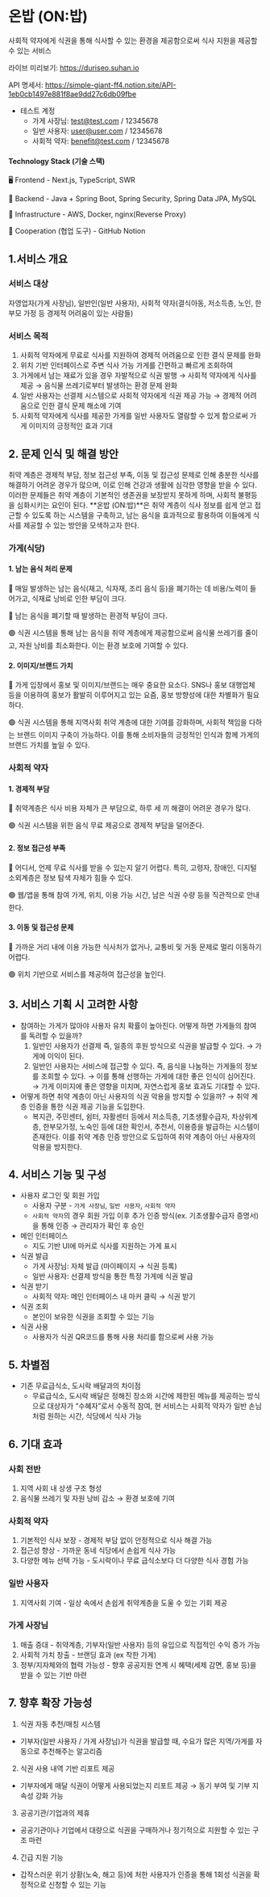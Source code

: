 # 온밥 (ON:밥)
사회적 약자에게 식권을 통해 식사할 수 있는 환경을 제공함으로써 식사 지원을 제공할 수 있는 서비스

라이브 미리보기: https://duriseo.suhan.io

API 명세서: https://simple-giant-ff4.notion.site/API-1eb0cb1497e881f8ae9dd27c6db09fbe

* 테스트 계정
    * 가게 사장님: test@test.com / 12345678
    * 일반 사용자: user@user.com / 12345678
    * 사회적 약자: benefit@test.com / 12345678

#### Technology Stack (기술 스택)
🖥 Frontend - Next.js, TypeScript, SWR


🔧 Backend - Java + Spring Boot, Spring Security, Spring Data JPA, MySQL


🧱 Infrastructure - AWS, Docker, nginx(Reverse Proxy)


🤝 Cooperation (협업 도구) - GitHub Notion 
## 1.서비스 개요

### 서비스 대상
자영업자(가게 사장님), 일반인(일반 사용자), 사회적 약자(결식아동, 저소득층, 노인, 한부모 가정 등 경제적 어려움이 있는 사람들)

### 서비스 목적
1. 사회적 약자에게 무료로 식사를 지원하여 경제적 어려움으로 인한 결식 문제를 완화
2. 위치 기반 인터페이스로 주변 식사 가능 가게를 간편하고 빠르게 조회하여 
3. 가게에서 남는 재료가 있을 경우 자발적으로 식권 발행 → 사회적 약자에게 식사를 제공 → 음식물 쓰레기로부터 발생하는 환경 문제 완화
4. 일반 사용자는 선결제 시스템으로 사회적 약자에게 식권 제공 가능 → 경제적 어려움으로 인한 결식 문제 해소에 기여
5. 사회적 약자에게 식사를 제공한 가게를 일반 사용자도 열람할 수 있게 함으로써 가게 이미지의 긍정적인 효과 기대

## 2. 문제 인식 및 해결 방안
취약 계층은 경제적 부담, 정보 접근성 부족, 이동 및 접근성 문제로 인해 충분한 식사를 해결하기 어려운 경우가 많으며, 이로 인해 건강과 생활에 심각한 영향을 받을 수 있다.
이러한 문제들은 취약 계층이 기본적인 생존권을 보장받지 못하게 하며, 사회적 불평등을 심화시키는 요인이 된다. 
**온밥 (ON:밥)**은 취약 계층이 식사 정보를 쉽게 얻고 접근할 수 있도록 하는 시스템을 구축하고, 남는 음식을 효과적으로 활용하여 이들에게 식사를 제공할 수 있는 방안을 모색하고자 한다.

### 가게(식당)
#### 1. 남는 음식 처리 문제
🔴 매일 발생하는 남는 음식(재고, 식자재, 조리 음식 등)을 폐기하는 데 비용/노력이 들어가고, 식재료 낭비로 인한 부담이 크다.


🔴 남는 음식을 폐기할 때 발생하는 환경적 부담이 크다.


🟢 식권 시스템을 통해 남는 음식을 취약 계층에게 제공함으로써 음식물 쓰레기를 줄이고, 자원 낭비를 최소화한다. 이는 환경 보호에 기여할 수 있다.

#### 2. 이미지/브랜드 가치
🔴 가게 입장에서 홍보 및 이미지/브랜드는 매우 중요한 요소다. SNS나 홍보 대행업체 등을 이용하여 홍보가 활발히 이루어지고 있는 요즘, 홍보 방향성에 대한 차별화가 필요하다.


🟢 식권 시스템을 통해 지역사회 취약 계층에 대한 기여를 강화하며, 사회적 책임을 다하는 브랜드 이미지 구축이 가능하다. 이를 통해 소비자들의 긍정적인 인식과 함께 가게의 브랜드 가치를 높일 수 있다.

### 사회적 약자
#### 1. 경제적 부담
🔴 취약계층은 식사 비용 자체가 큰 부담으로, 하루 세 끼 해결이 어려운 경우가 많다.


🟢 식권 시스템을 위한 음식 무료 제공으로 경제적 부담을 덜어준다.
    
#### 2. 정보 접근성 부족
🔴 어디서, 언제 무료 식사를 받을 수 있는지 알기 어렵다. 특히, 고령자, 장애인, 디지털 소외계층은 정보 탐색 자체가 힘들 수 있다.


🟢 웹/앱을 통해 참여 가게, 위치, 이용 가능 시간, 남은 식권 수량 등을 직관적으로 안내한다.
    
#### 3. 이동 및 접근성 문제
🔴 가까운 거리 내에 이용 가능한 식사처가 없거나, 교통비 및 거동 문제로 멀리 이동하기 어렵다. 


🟢 위치 기반으로 서비스를 제공하여 접근성을 높인다.

## 3. 서비스 기획 시 고려한 사항
* 참여하는 가게가 많아야 사용자 유치 확률이 높아진다. 어떻게 하면 가게들의 참여를 독려할 수 있을까?
    1. 일반인 사용자가 선결제 즉, 일종의 후원 방식으로 식권을 발급할 수 있다. → 가게에 이익이 된다.
    2. 일반인 사용자는 서비스에 접근할 수 있다. 즉, 음식을 나눔하는 가게들의 정보를 조회할 수 있다. → 이를 통해 선행하는 가게에 대한 좋은 인식이 심어진다. → 가게 이미지에 좋은 영향을 미치며, 자연스럽게 홍보 효과도 기대할 수 있다.
* 어떻게 하면 취약 계층이 아닌 사용자의 식권 악용을 방지할 수 있을까? → 취약 계층 인증을 통한 식권 제공 기능을 도입한다.
    - 복지관, 주민센터, 쉼터, 자활센터 등에서 저소득층, 기초생활수급자, 차상위계층, 한부모가정, 노숙인 등에 대한 확인서, 추천서, 이용증을 발급하는 시스템이 존재한다. 이를 취약 계층 인증 방안으로 도입하여 취약 계층이 아닌 사용자의 악용을 방지한다.

## 4. 서비스 기능 및 구성
* 사용자 로그인 및 회원 가입
    * 사용자 구분 - `가게 사장님`, `일반 사용자`, `사회적 약자`
    * `사회적 약자`의 경우 회원 가입 이후 추가 인증 방식(ex. 기초생활수급자 증명서)을 통해 인증 → 관리자가 확인 후 승인
* 메인 인터페이스
    * 지도 기반 UI에 마커로 식사를 지원하는 가게 표시
* 식권 발급
    * 가게 사장님: 자체 발급 (마이페이지 → 식권 등록)
    * 일반 사용자: 선결제 방식을 통한 특정 가게에 식권 발급
* 식권 받기
    * 사회적 약자: 메인 인터페이스 내 마커 클릭 → 식권 받기
* 식권 조회
    * 본인이 보유한 식권을 조회할 수 있는 기능
* 식권 사용
    * 사용자가 식권 QR코드를 통해 사용 처리를 함으로써 사용 가능

## 5. 차별점
* 기존 무료급식소, 도시락 배달과의 차이점
    - 무료급식소, 도시락 배달은 정해진 장소와 시간에 제한된 메뉴를 제공하는 방식으로 대상자가 “수혜자”로서 수동적 참여, 현 서비스는 사회적 약자가 일반 손님처럼 원하는 시간, 식당에서 식사 가능

## 6. 기대 효과
### 사회 전반
1. 지역 사회 내 상생 구조 형성
2. 음식물 쓰레기 및 자원 낭비 감소 → 환경 보호에 기여
### 사회적 약자
1. 기본적인 식사 보장 - 경제적 부담 없이 안정적으로 식사 해결 가능
2. 접근성 향상 - 가까운 동네 식당에서 손쉽게 식사 가능
3. 다양한 메뉴 선택 가능 - 도시락이나 무료 급식소보다 더 다양한 식사 경험 가능
### 일반 사용자
1. 지역사회 기여 - 일상 속에서 손쉽게 취약계층을 도울 수 있는 기회 제공
### 가게 사장님
1. 매출 증대 - 취약계층, 기부자(일반 사용자) 등의 유입으로 직접적인 수익 증가 가능
2. 사회적 가치 창출 - 브랜딩 효과 (ex 착한 가게)
3. 정부/지자체와의 협력 가능성 - 향후 공공지원 연계 시 혜택(세제 감면, 홍보 등)을 받을 수 있는 기반 마련

## 7. 향후 확장 가능성
1. 식권 자동 추천/매칭 시스템
* 기부자(일반 사용자 / 가게 사장님)가 식권을 발급할 때, 수요가 많은 지역/가게를 자동으로 추천해주는 알고리즘
2. 식권 사용 내역 기반 리포트 제공
* 기부자에게 매달 식권이 어떻게 사용되었는지 리포트 제공 → 동기 부여 및 기부 지속성 강화 가능
3. 공공기관/기업과의 제휴
* 공공기관이나 기업에서 대량으로 식권을 구매하거나 정기적으로 지원할 수 있는 구조 마련
4. 긴급 지원 기능
* 갑작스러운 위기 상황(노숙, 해고 등)에 처한 사용자가 인증을 통해 1회성 식권을 확정적으로 신청할 수 있는 기능
